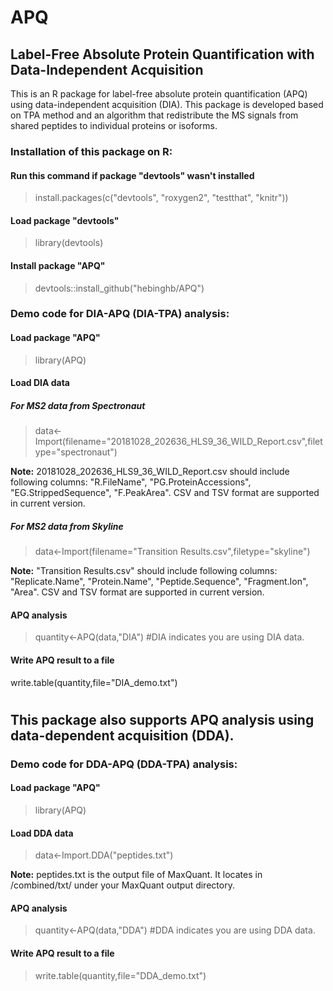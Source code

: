 # APQ

## Label-Free Absolute Protein Quantification with Data-Independent Acquisition

This is an R package for label-free absolute protein quantification (APQ) using data-independent acquisition (DIA).
This package is developed based on TPA method and an algorithm that redistribute the MS signals from shared peptides to individual proteins or isoforms.




### Installation of this package on R:
#### Run this command if package "devtools" wasn't installed

>install.packages(c("devtools", "roxygen2", "testthat", "knitr"))

#### Load package "devtools"

>library(devtools)

#### Install package "APQ"

>devtools::install_github("hebinghb/APQ")




### Demo code for DIA-APQ (DIA-TPA) analysis:

#### Load package "APQ"
>library(APQ)

#### Load DIA data

##### For MS2 data from Spectronaut

>data<-Import(filename="20181028_202636_HLS9_36_WILD_Report.csv",filetype="spectronaut")

**Note:** 20181028_202636_HLS9_36_WILD_Report.csv should include following columns: "R.FileName", "PG.ProteinAccessions", "EG.StrippedSequence", "F.PeakArea". CSV and TSV format are supported in current version.

##### For MS2 data from Skyline

>data<-Import(filename="Transition Results.csv",filetype="skyline")

**Note:** "Transition Results.csv"  should include following columns: "Replicate.Name", "Protein.Name", "Peptide.Sequence", "Fragment.Ion", "Area". CSV and TSV format are supported in current version.

#### APQ analysis

>quantity<-APQ(data,"DIA") #DIA indicates you are using DIA data.

#### Write APQ result to a file

write.table(quantity,file="DIA_demo.txt")





#
## This package also supports APQ analysis using data-dependent acquisition (DDA).

### Demo code for DDA-APQ (DDA-TPA) analysis:

#### Load package "APQ"

>library(APQ)

#### Load DDA data

>data<-Import.DDA("peptides.txt")

**Note:** peptides.txt is the output file of MaxQuant. It locates in /combined/txt/ under your MaxQuant output directory. 

#### APQ analysis

>quantity<-APQ(data,"DDA") #DDA indicates you are using DDA data.

#### Write APQ result to a file

>write.table(quantity,file="DDA_demo.txt")
